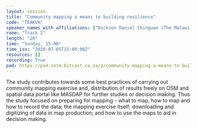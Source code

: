 ```yaml
---
layout: session
title: "Community mapping a means to building resilience"
code: "TEAKVH"
speaker_names_with_affiliations: ["Dickson Daniel Chinguwo (The Malawi Polytechnic)", "Brown Kingsely Mphalo (Department of Surveys)"]
room: "Track 2"
length: "20"
time: "Sunday, 15:00"
time_iso: "2020-07-05T15:00:00Z"
resources: []
recording: True
pad: https://pad.sotm.bitcast.co.za/p/community-mapping-a-means-to-building-resilience
---
```

The study contributes towards some best practices of carrying out community mapping exercise and, distribution of results freely on OSM and spatial data portal like MASDAP for further studies or decision making.  Thus the study focused on preparing for mapping - what to map, how to map and how to record the data; the mapping exercise itself; downloading and digitizing of data in map production; and how to use the maps to aid in decision making.
